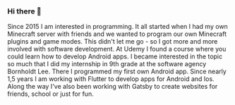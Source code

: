 ### Hi there 👋

Since 2015 I am interested in programming.
It all started when I had my own Minecraft server with friends and we wanted to program our own Minecraft plugins and game modes. This didn't let me go - so I got more and more involved with software development. At Udemy I found a course where you could learn how to develop Android apps. I became interested in the topic so much that I did my internship in 9th grade at the software agency Bornholdt Lee. There I programmed my first own Android app.
Since nearly 1,5 years I am working with Flutter to develop apps for Android and Ios.
Along the way I've also been working with Gatsby to create websites for friends, school or just for fun.



